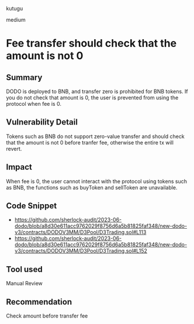 kutugu

medium

# Fee transfer should check that the amount is not 0

## Summary

DODO is deployed to BNB, and transfer zero is prohibited for BNB tokens. If you do not check that amount is 0, the user is prevented from using the protocol when fee is 0.

## Vulnerability Detail

Tokens such as BNB do not support zero-value transfer and should check that the amount is not 0 before tranfer fee, otherwise the entire tx will revert.

## Impact

When fee is 0, the user cannot interact with the protocol using tokens such as BNB, the functions such as buyToken and sellToken are unavailable.

## Code Snippet

- https://github.com/sherlock-audit/2023-06-dodo/blob/a8d30e611acc9762029f8756d6a5b81825faf348/new-dodo-v3/contracts/DODOV3MM/D3Pool/D3Trading.sol#L113
- https://github.com/sherlock-audit/2023-06-dodo/blob/a8d30e611acc9762029f8756d6a5b81825faf348/new-dodo-v3/contracts/DODOV3MM/D3Pool/D3Trading.sol#L152

## Tool used

Manual Review

## Recommendation

Check amount before transfer fee
